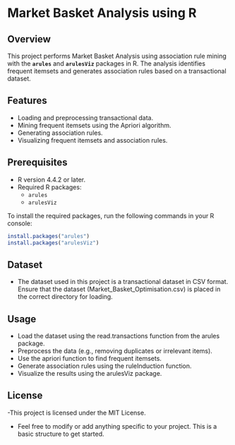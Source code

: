 # Market Basket Analysis using R

## Overview
This project performs Market Basket Analysis using association rule mining with the **`arules`** and **`arulesViz`** packages in R. The analysis identifies frequent itemsets and generates association rules based on a transactional dataset.

## Features
- Loading and preprocessing transactional data.
- Mining frequent itemsets using the Apriori algorithm.
- Generating association rules.
- Visualizing frequent itemsets and association rules.

## Prerequisites
- R version 4.4.2 or later.
- Required R packages:
  - `arules`
  - `arulesViz`

To install the required packages, run the following commands in your R console:
```R
install.packages("arules")
install.packages("arulesViz")
```

## Dataset
- The dataset used in this project is a transactional dataset in CSV format. Ensure that the dataset (Market_Basket_Optimisation.csv) is placed in the correct directory for loading.
  
## Usage
- Load the dataset using the read.transactions function from the arules package.
- Preprocess the data (e.g., removing duplicates or irrelevant items).
- Use the apriori function to find frequent itemsets.
- Generate association rules using the ruleInduction function.
- Visualize the results using the arulesViz package.

## License
-This project is licensed under the MIT License.

- Feel free to modify or add anything specific to your project. This is a basic structure to get started.
